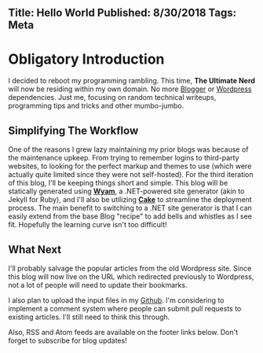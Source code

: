Title: Hello World
Published: 8/30/2018
Tags: Meta
---
Obligatory Introduction
=======================
I decided to reboot my programming rambling. This time, **The Ultimate Nerd** will now be residing within my own domain. No more [Blogger](https://instilledbee.blogspot.com) or [Wordpress](https://instilledbee.wordpress.com) dependencies. Just me, focusing on random technical writeups, programming tips and tricks and other mumbo-jumbo.

Simplifying The Workflow
------------------------
One of the reasons I grew lazy maintaining my prior blogs was because of the maintenance upkeep. From trying to remember logins to third-party websites, to looking for the perfect markup and themes to use (which were actually quite limited since they were not self-hosted). For the third iteration of this blog, I'll be keeping things short and simple. This blog will be statically generated using **[Wyam](https://wyam.io)**, a .NET-powered site generator (akin to Jekyll for Ruby), and I'll also be utilizing **[Cake](https://cakebuild.net/)** to streamline the deployment process. The main benefit to switching to a .NET site generator is that I can easily extend from the base Blog "recipe" to add bells and whistles as I see fit. Hopefully the learning curve isn't too difficult!

What Next
---------
I'll probably salvage the popular articles from the old Wordpress site. Since this blog will now live on the URL which redirected previously to Wordpress, not a lot of people will need to update their bookmarks.

I also plan to upload the input files in my [Github](https://github.com/instilledbee/the-ultimate-nerd). I'm considering to implement a comment system where people can submit pull requests to existing articles. I'll still need to think this through.

Also, RSS and Atom feeds are available on the footer links below. Don't forget to subscribe for blog updates!